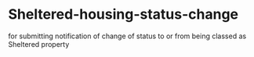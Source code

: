 # Sheltered-housing-status-change
for submitting notification of change of status to or from being classed as Sheltered property

